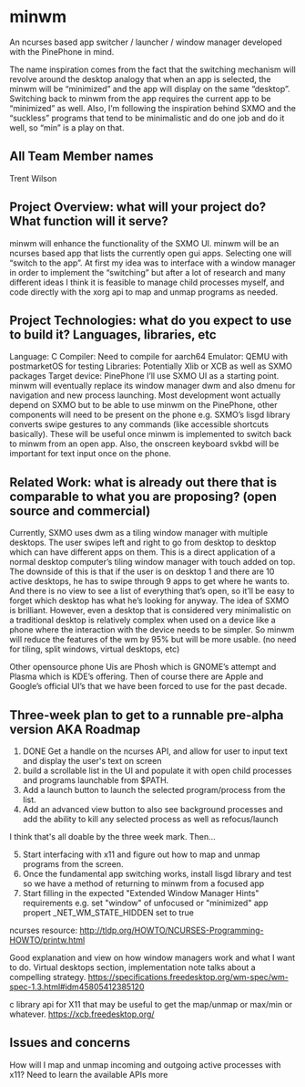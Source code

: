 # minwm
An ncurses based app switcher / launcher / window manager developed with the PinePhone in mind.

The name inspiration comes from the fact that the switching mechanism will revolve around the desktop analogy that when an app is selected, the minwm will be “minimized” and the app will display on the same “desktop”. Switching back to minwm from the app requires the current app to be “minimized” as well. Also, I’m following the inspiration behind SXMO and the “suckless” programs that tend to be minimalistic and do one job and do it well, so “min” is a play on that.

## All Team Member names 
Trent Wilson

## Project Overview: what will your project do? What function will it serve?
minwm will enhance the functionality of the SXMO UI. minwm will be an ncurses based app that lists the currently open gui apps. Selecting one will “switch to the app”. At first my idea was to interface with a window manager in order to implement the “switching” but after a lot of research and many different ideas I think it is feasible to manage child processes myself, and code directly with the xorg api to map and unmap programs as needed.

## Project Technologies: what do you expect to use to build it? Languages, libraries, etc 
Language: C
Compiler: Need to compile for aarch64
Emulator: QEMU with postmarketOS for testing
Libraries: Potentially Xlib or XCB as well as SXMO packages
Target device: PinePhone
I’ll use SXMO UI as a starting point. minwm will eventually replace its window manager dwm and also dmenu for navigation and new process launching. Most development wont actually depend on SXMO but to be able to use minwm on the PinePhone, other components will need to be present on the phone e.g. SXMO’s lisgd library converts swipe gestures to any commands (like accessible shortcuts basically). These will be useful once minwm is implemented to switch back to minwm from an open app. Also, the onscreen keyboard svkbd will be important for text input once on the phone.

## Related Work: what is already out there that is comparable to what you are proposing? (open source and commercial) 
Currently, SXMO uses dwm as a tiling window manager with multiple desktops. The user swipes left and right to go from desktop to desktop which can have different apps on them. This is a direct application of a normal desktop computer’s tiling window manager with touch added on top. The downside of this is that if the user is on desktop 1 and there are 10 active desktops, he has to swipe through 9 apps to get where he wants to. And there is no view to see a list of everything that’s open, so it’ll be easy to forget which desktop has what he’s looking for anyway. The idea of SXMO is brilliant. However, even a desktop that is considered very minimalistic on a traditional desktop is relatively complex when used on a device like a phone where the interaction with the device needs to be simpler. So minwm will reduce the features of the wm by 95% but will be more usable. (no need for tiling, split windows, virtual desktops, etc)

Other opensource phone Uis are Phosh which is GNOME’s attempt and Plasma which is KDE’s offering. Then of course there are Apple and Google’s official UI’s that we have been forced to use for the past decade.

## Three-week plan to get to a runnable pre-alpha version AKA Roadmap
1. DONE Get a handle on the ncurses API, and allow for user to input text and display the user's text on screen
2. build a scrollable list in the UI and populate it with open child processes and programs launchable from $PATH. 
3. Add a launch button to launch the selected program/process from the list. 
4. Add an advanced view button to also see background processes and add the ability to kill any selected process as well as refocus/launch

I think that's all doable by the three week mark. Then...

5. Start interfacing with x11 and figure out how to map and unmap programs from the screen.
6. Once the fundamental app switching works, install lisgd library and test so we have a method of returning to minwm from a focused app
7. Start filling in the expected "Extended Window Manager Hints" requirements e.g. set "window" of unfocused or "minimized" app propert _NET_WM_STATE_HIDDEN set to true

ncurses resource:
http://tldp.org/HOWTO/NCURSES-Programming-HOWTO/printw.html

Good explanation and view on how window managers work and what I want to do.
Virtual desktops section, implementation note talks about a compelling strategy.
https://specifications.freedesktop.org/wm-spec/wm-spec-1.3.html#idm45805412385120

c library api for X11 that may be useful to get the map/unmap or max/min or whatever.
https://xcb.freedesktop.org/

## Issues and concerns 
How will I map and unmap incoming and outgoing active processes with x11?
Need to learn the available APIs more
